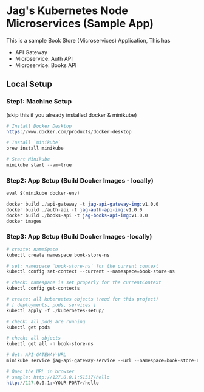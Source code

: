 # Jag's Kubernetes Node Microservices (Sample App)

This is a sample Book Store (Microservices) Application, This has

- API Gateway
- Microservice: Auth API
- Microservice: Books API

## Local Setup

### Step1: Machine Setup

(skip this if you already installed docker & minikube)

```s
# Install Docker Desktop
https://www.docker.com/products/docker-desktop

# Install `minikube`
brew install minikube

# Start Minikube
minikube start --vm=true
```

### Step2: App Setup (Build Docker Images - locally)

```s
eval $(minikube docker-env)

docker build ./api-gateway -t jag-api-gateway-img:v1.0.0
docker build ./auth-api -t jag-auth-api-img:v1.0.0
docker build ./books-api -t jag-books-api-img:v1.0.0
docker images
```

### Step3: App Setup (Build Docker Images -locally)

```s
# create: nameSpace
kubectl create namespace book-store-ns

# set: namespace `book-store-ns` for the current context
kubectl config set-context --current --namespace=book-store-ns

# check: namespace is set properly for the currentContext
kubectl config get-contexts

# create: all kubernetes objects (reqd for this project)
# [ deployments, pods, services ]
kubectl apply -f ./kubernetes-setup/

# check: all pods are running
kubectl get pods

# check: all objects
kubectl get all -n book-store-ns

# Get: API-GATEWAY-URL
minikube service jag-api-gateway-service --url --namespace=book-store-ns

# Open the URL in browser
# sample: http://127.0.0.1:51517/hello
http://127.0.0.1:<YOUR-PORT>/hello

```
